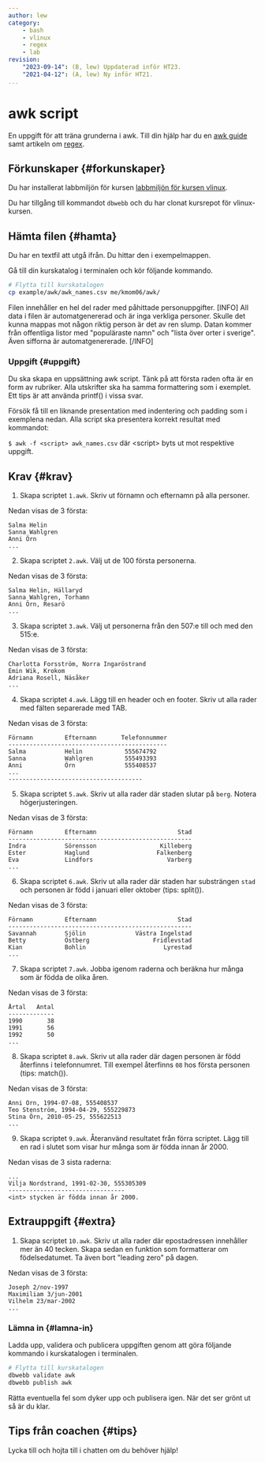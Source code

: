 ```yaml
---
author: lew
category:
    - bash
    - vlinux
    - regex
    - lab
revision:
    "2023-09-14": (B, lew) Uppdaterad inför HT23.
    "2021-04-12": (A, lew) Ny inför HT21.
...
```

awk script
==================================

En uppgift för att träna grunderna i awk. Till din hjälp har du en [awk guide](guide/kom-igang-med-awk) samt artikeln om [regex](kunskap/regex).

<!--more-->



Förkunskaper {#forkunskaper}
-----------------------

Du har installerat labbmiljön för kursen [labbmiljön för kursen vlinux](kurser/vlinux-v1/labbmiljo).

Du har tillgång till kommandot `dbwebb` och du har clonat kursrepot för vlinux-kursen.



Hämta filen {#hamta}
-----------------------

Du har en textfil att utgå ifrån. Du hittar den i exempelmappen.

Gå till din kurskatalog i terminalen och kör följande kommando.

```bash
# Flytta till kurskatalogen
cp example/awk/awk_names.csv me/kmom06/awk/
```

Filen innehåller en hel del rader med påhittade personuppgifter. 
[INFO]
All data i filen är automatgenererad och är inga verkliga personer. Skulle det kunna mappas mot någon riktig person är det av ren slump. Datan kommer från offentliga listor med "populäraste namn" och "lista över orter i sverige". Även sifforna är automatgenererade.
[/INFO]



### Uppgift {#uppgift}

Du ska skapa en uppsättning awk script. Tänk på att första raden ofta är en form av rubriker. Alla utskrifter ska ha samma formattering som i exemplet. Ett tips är att använda printf() i vissa svar.

Försök få till en liknande presentation med indentering och padding som i exemplena nedan. Alla script ska presentera korrekt resultat med kommandot:

`$ awk -f <script> awk_names.csv` där &lt;script&gt; byts ut mot respektive uppgift.


Krav {#krav}
-----------------------

1. Skapa scriptet `1.awk`. Skriv ut förnamn och efternamn på alla personer.

Nedan visas de 3 första:
```
Salma Helin
Sanna Wahlgren
Anni Örn
...
```

2. Skapa scriptet `2.awk`. Välj ut de 100 första personerna.

Nedan visas de 3 första:
```
Salma Helin, Hällaryd
Sanna Wahlgren, Torhamn
Anni Örn, Resarö
...
```

3. Skapa scriptet `3.awk`. Välj ut personerna från den 507:e till och med den 515:e.

Nedan visas de 3 första:
```
Charlotta Forsström, Norra Ingaröstrand
Emin Wik, Krokom
Adriana Rosell, Näsåker
...
```

4. Skapa scriptet `4.awk`. Lägg till en header och en footer. Skriv ut alla rader med fälten separerade med TAB.

Nedan visas de 3 första:
```
Förnamn         Efternamn       Telefonnummer
---------------------------------------------
Salma           Helin            555674792
Sanna           Wahlgren         555493393
Anni            Örn              555408537
...
--------------------------------------
```

5. Skapa scriptet `5.awk`. Skriv ut alla rader där staden slutar på `berg`. Notera högerjusteringen.

Nedan visas de 3 första:
```
Förnamn         Efternamn                       Stad
----------------------------------------------------
Indra           Sörensson                  Killeberg
Ester           Haglund                   Falkenberg
Eva             Lindfors                     Varberg
...
```

6. Skapa scriptet `6.awk`. Skriv ut alla rader där staden har substrängen `stad` och personen är född i januari eller oktober (tips: split()).

Nedan visas de 3 första:
```
Förnamn         Efternamn                       Stad
----------------------------------------------------
Savannah        Sjölin              Västra Ingelstad
Betty           Östberg                  Fridlevstad
Kian            Bohlin                      Lyrestad
...
```

7. Skapa scriptet `7.awk`. Jobba igenom raderna och beräkna hur många som är födda de olika åren.

Nedan visas de 3 första:
```
Årtal   Antal
-------------
1990       38
1991       56
1992       50
...
```

8. Skapa scriptet `8.awk`. Skriv ut alla rader där dagen personen är född återfinns i telefonnumret. Till exempel återfinns `08` hos första personen (tips: match()).

Nedan visas de 3 första:
```
Anni Örn, 1994-07-08, 555408537
Teo Stenström, 1994-04-29, 555229873
Stina Örn, 2010-05-25, 555622513
...
```

9. Skapa scriptet `9.awk`. Återanvänd resultatet från förra scriptet. Lägg till en rad i slutet som visar hur många som är födda innan år 2000.

Nedan visas de 3 sista raderna:
```
...
Vilja Nordstrand, 1991-02-30, 555305309
---------------------------------
<int> stycken är födda innan år 2000.
```



Extrauppgift {#extra}
-----------------------

1. Skapa scriptet `10.awk`. Skriv ut alla rader där epostadressen innehåller mer än 40 tecken. Skapa sedan en funktion som formatterar om födelsedatumet. Ta även bort "leading zero" på dagen.

Nedan visas de 3 första:
```
Joseph 2/nov-1997
Maximiliam 3/jun-2001
Vilhelm 23/mar-2002
...
```



### Lämna in {#lamna-in}

Ladda upp, validera och publicera uppgiften genom att göra följande kommando i kurskatalogen i terminalen.

```bash
# Flytta till kurskatalogen
dbwebb validate awk
dbwebb publish awk
```

Rätta eventuella fel som dyker upp och publisera igen. När det ser grönt ut så är du klar.




Tips från coachen {#tips}
-----------------------

Lycka till och hojta till i chatten om du behöver hjälp!
